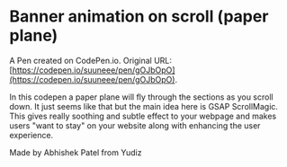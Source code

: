 # Banner animation on scroll (paper plane)

A Pen created on CodePen.io. Original URL: [https://codepen.io/suuneee/pen/gOJbOpO](https://codepen.io/suuneee/pen/gOJbOpO).

In this codepen a paper plane will fly through the sections as you scroll down. It just seems like that but the main idea here is GSAP ScrollMagic. This gives really soothing and subtle effect to your webpage and makes users "want to stay" on your website along with enhancing the user experience.

Made by Abhishek Patel from Yudiz